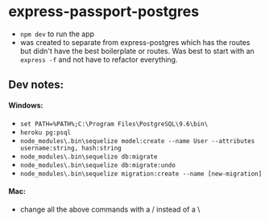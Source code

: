 # express-passport-postgres
- ```npm dev``` to run the app
- was created to separate from express-postgres which has the routes but didn't have the best boilerplate or routes. Was best to start with an ```express -f``` and not have to refactor everything.

## Dev notes:
#### Windows: 
- ```set PATH=%PATH%;C:\Program Files\PostgreSQL\9.6\bin\```
- ```heroku pg:psql```
- ```node_modules\.bin\sequelize model:create --name User --attributes username:string, hash:string```
- ```node_modules\.bin\sequelize db:migrate```
- ```node_modules\.bin\sequelize db:migrate:undo```
- ```node_modules\.bin\sequelize migration:create --name [new-migration]```
#### Mac: 
- change all the above commands with a / instead of a \
